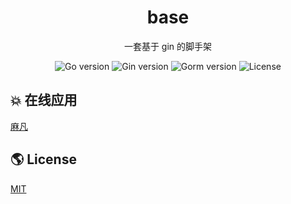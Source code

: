 <h1 align="center">base</h1>

<div align="center">
一套基于 gin 的脚手架
<p align="center">
<img src="https://img.shields.io/github/go-mod/go-version/dengmengmian/base" alt="Go version"/>
<img src="https://img.shields.io/badge/Gin-1.9.1-brightgreen" alt="Gin version"/>
<img src="https://img.shields.io/badge/Gorm-1.25.8-brightgreen" alt="Gorm version"/>
<img src="https://img.shields.io/github/license/dengmengmian/base" alt="License"/>
</p>
</div>

## 💥 在线应用
[麻凡](https://www.dengmengmian.com)
## 🌎 License

[MIT](https://choosealicense.com/licenses/mit/)

